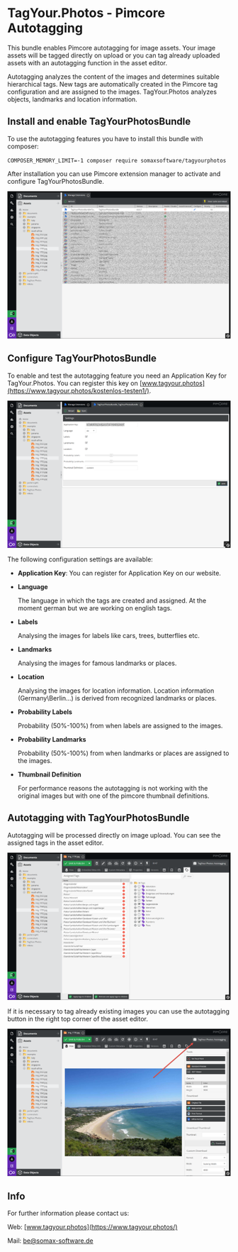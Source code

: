 # TagYour.Photos - Pimcore Autotagging
This bundle enables Pimcore autotagging for image assets. Your image assets will be tagged 
directly on upload or you can tag already uploaded assets with an autotagging function in the 
asset editor.

Autotagging analyzes the content of the images and determines suitable hierarchical tags. 
New tags are automatically created in the Pimcore tag configuration and are assigned to the images. 
TagYour.Photos analyzes objects, landmarks and location information.

## Install and enable TagYourPhotosBundle
To use the autotagging features you have to install this bundle with composer:

`COMPOSER_MEMORY_LIMIT=-1 composer require somaxsoftware/tagyourphotos`

After installation you can use Pimcore extension manager to activate and configure 
TagYourPhotosBundle.

![Enable TagYour.Photos bundle in Pimcore](docs/EnableTagYourPhotosBundle.png)

## Configure TagYourPhotosBundle
To enable and test the autotagging feature you need an Application Key for TagYour.Photos. 
You can register this key on [www.tagyour.photos](https://www.tagyour.photos/kostenlos-testen1/).

![Configure TagYour.Photos bundle in Pimcore](docs/ConfigureTagYourPhotosBundle.png)

The following configuration settings are available:

- **Application Key**: You can register for Application Key on our website.

- **Language**

    The language in which the tags are created and assigned. At the moment german but we are 
working on english tags.

- **Labels**

    Analysing the images for labels like cars, trees, butterflies etc.

- **Landmarks**

    Analysing the images for famous landmarks or places.

- **Location**

    Analysing the images for location information. Location information 
(Germany\Berlin...) is derived from recognized landmarks or places.

- **Probability Labels**
    
    Probability (50%-100%) from when labels are assigned to the images.

- **Probability Landmarks**

    Probability (50%-100%) from when landmarks or places are 
assigned to the images.

- **Thumbnail Definition**

    For performance reasons the autotagging is not working with the 
original images but with one of the pimcore thumbnail definitions.

## Autotagging with TagYourPhotosBundle
Autotagging will be processed directly on image upload. You can see the assigned tags in the 
asset editor.

![Created tags in Pimcore](docs/CreatedTagsInAssetEditor.png)

If it is necessary to tag already existing images you can use the autotagging button 
in the right top corner of the asset editor.

![Configure TagYour.Photos bundle in Pimcore](docs/AutotaggingInAssetEditor.png)

## Info
For further information please contact us:

Web: [www.tagyour.photos](https://www.tagyour.photos/)

Mail: [be@somax-software.de](mailto:be@somax-software.de)
